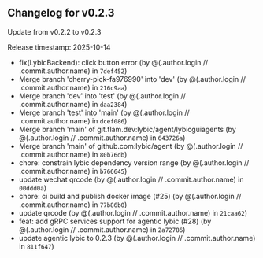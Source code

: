 ## Changelog for v0.2.3

Update from v0.2.2 to v0.2.3

Release timestamp: 2025-10-14

- fix(LybicBackend): click button error (by @(.author.login // .commit.author.name) in `7def452`) 
- Merge branch 'cherry-pick-fa976990' into 'dev' (by @(.author.login // .commit.author.name) in `216c9aa`) 
- Merge branch 'dev' into 'test' (by @(.author.login // .commit.author.name) in `daa2384`) 
- Merge branch 'test' into 'main' (by @(.author.login // .commit.author.name) in `dcef086`) 
- Merge branch 'main' of git.flam.dev:lybic/agent/lybicguiagents (by @(.author.login // .commit.author.name) in `643726a`) 
- Merge branch 'main' of github.com:lybic/agent (by @(.author.login // .commit.author.name) in `80b76db`) 
- chore: constrain lybic dependency version range (by @(.author.login // .commit.author.name) in `b766645`) 
- update wechat qrcode (by @(.author.login // .commit.author.name) in `00ddd0a`) 
- chore: ci build and publish docker image (#25) (by @(.author.login // .commit.author.name) in `77b86b0`) 
- update qrcode (by @(.author.login // .commit.author.name) in `21caa62`) 
- feat: add gRPC services support for agentic lybic (#28) (by @(.author.login // .commit.author.name) in `2a72786`) 
- update agentic lybic to 0.2.3 (by @(.author.login // .commit.author.name) in `811f647`) 
